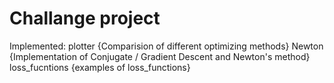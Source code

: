 # Challange project

Implemented:
    plotter         {Comparision of different optimizing methods}
    Newton          {Implementation of Conjugate / Gradient Descent and Newton's method}
    loss_fucntions  {examples of loss_functions}
